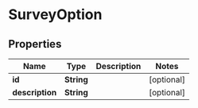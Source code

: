 

# SurveyOption


## Properties

Name | Type | Description | Notes
------------ | ------------- | ------------- | -------------
**id** | **String** |  |  [optional]
**description** | **String** |  |  [optional]



